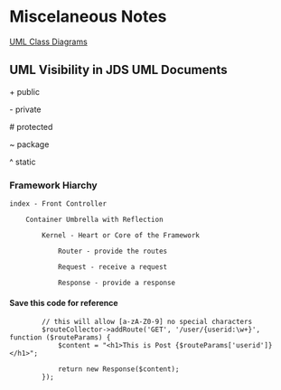 # Miscelaneous Notes
[UML Class Diagrams](https://www.lucidchart.com/pages/uml-class-diagram)

## UML Visibility in JDS UML Documents
<span>+</span> public

<span>-</span> private

<span>#</span> protected

<span>~</span> package

<span>^</span> static

### Framework Hiarchy
	index - Front Controller

		Container Umbrella with Reflection

			Kernel - Heart or Core of the Framework

				Router - provide the routes

				Request - receive a request

				Response - provide a response






#### Save this code for reference

			// this will allow [a-zA-Z0-9] no special characters
			$routeCollector->addRoute('GET', '/user/{userid:\w+}', function ($routeParams) {
			 	$content = "<h1>This is Post {$routeParams['userid']}</h1>";

			 	return new Response($content);
			});

